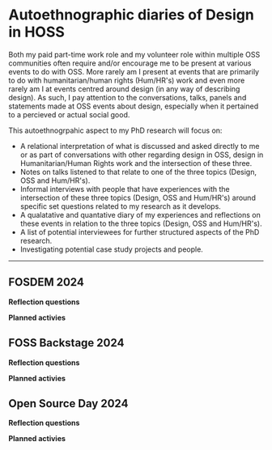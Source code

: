 # Autoethnographic diaries of Design in HOSS

Both my paid part-time work role and my volunteer role within multiple OSS communities often require and/or encourage me to be present at various events to do with OSS. More rarely am I present at events that are primarily to do with humanitarian/human rights (Hum/HR's) work and even more rarely am I at events centred around design (in any way of describing design). As such, I pay attention to the conversations, talks, panels and statements made at OSS events about design, especially when it pertained to a percieved or actual social good.

This autoethnogrpahic aspect to my PhD research will focus on:

- A relational interpretation of what is discussed and asked directly to me or as part of conversations with other regarding design in OSS, design in Humanitarian/Human Rights work and the intersection of these three.
- Notes on talks listened to that relate to one of the three topics (Design, OSS and Hum/HR's).
- Informal interviews with people that have experiences with the intersection of these three topics (Design, OSS and Hum/HR's) around specific set questions related to my research as it develops.
- A qualatative and quantative diary of my experiences and reflections on these events in relation to the three topics (Design, OSS and Hum/HR's).
- A list of potential interviewees for further structured aspects of the PhD research.
- Investigating potential case study projects and people.

---


## FOSDEM 2024

**Reflection questions**


**Planned activies**



## FOSS Backstage 2024

**Reflection questions**


**Planned activies**


## Open Source Day 2024

**Reflection questions**


**Planned activies**






